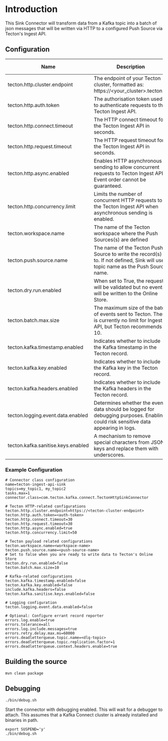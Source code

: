 # Introduction

This Sink Connector will transform data from a Kafka topic into a batch of json messages that will be written via HTTP to a configured Push Source via Tecton's Ingest API.

## Configuration

| Name                              | Description                                                                                                                       | Type     | Default | Valid Values | Importance |
|-----------------------------------|-----------------------------------------------------------------------------------------------------------------------------------|----------|---------|--------------|------------|
| tecton.http.cluster.endpoint      | The endpoint of your Tecton cluster, formatted as: https://<your_cluster>.tecton.ai                                               | string   |         |              | high       |
| tecton.http.auth.token            | The authorisation token used to authenticate requests to the Tecton Ingest API.                                                   | password |         |              | high       |
| tecton.http.connect.timeout       | The HTTP connect timeout for the Tecton Ingest API in seconds.                                                                    | int      | 30      |              | medium     |
| tecton.http.request.timeout       | The HTTP request timeout for the Tecton Ingest API in seconds.                                                                    | int      | 30      |              | medium     |
| tecton.http.async.enabled         | Enables HTTP asynchronous sending to allow concurrent requests to Tecton Ingest API. Event order cannot be guaranteed.            | boolean  | true    |              | medium     |
| tecton.http.concurrency.limit     | Limits the number of concurrent HTTP requests to the Tecton Ingest API when asynchronous sending is enabled.                      | int      | 50      |              | medium     |
| tecton.workspace.name             | The name of the Tecton workspace where the Push Sources(s) are defined                                                            | string   |         |              | high       |
| tecton.push.source.name           | The name of the Tecton Push Source to write the record(s) to. If not defined, Sink will use topic name as the Push Source name.   | string   |         |              | medium     |
| tecton.dry.run.enabled            | When set to True, the request will be validated but no events will be written to the Online Store.                                | boolean  | true    |              | medium     |
| tecton.batch.max.size             | The maximum size of the batch of events sent to Tecton. There is currently no limit for Ingest API, but Tecton recommends 10.     | int      | 10      |              | medium     |
| tecton.kafka.timestamp.enabled    | Indicates whether to include the Kafka timestamp in the Tecton record.                                                            | boolean  | false   |              | low        |
| tecton.kafka.key.enabled          | Indicates whether to include the Kafka key in the Tecton record.                                                                  | boolean  | false   |              | low        |
| tecton.kafka.headers.enabled      | Indicates whether to include the Kafka headers in the Tecton record.                                                              | boolean  | false   |              | low        |
| tecton.logging.event.data.enabled | Determines whether the event data should be logged for debugging purposes. Enabling could risk sensitive data appearing in logs.  | boolean  | false   |              | low        |
| tecton.kafka.sanitise.keys.enabled| A mechanism to remove special characters from JSON keys and replace them with underscores.										| boolean  | false   |              | low        |


### Example Configuration

```
# Connector class configuration
name=tecton-ingest-api-sink
topics=my_topic1, my_topic2
tasks.max=1
connector.class=com.tecton.kafka.connect.TectonHttpSinkConnector

# Tecton HTTP-related configurations
tecton.http.cluster.endpoint=https://<tecton-cluster-endpoint>
tecton.http.auth.token=<auth-token>
tecton.http.connect.timeout=30
tecton.http.request.timeout=30
tecton.http.async.enabled=true
tecton.http.concurrency.limit=50

# Tecton payload related configurations
tecton.workspace.name=<workspace-name>
tecton.push.source.name=<push-source-name>
# Set to false when you are ready to write data to Tecton's Online Store
tecton.dry.run.enabled=false
tecton.batch.max.size=10

# Kafka-related configurations
tecton.kafka.timestamp.enabled=false
tecton.kafka.key.enabled=false
include.kafka.headers=false
tecton.kafka.sanitise.keys.enabled=false

# Logging configuration
tecton.logging.event.data.enabled=false

# Optional: Configure errant record reporter
errors.log.enable=true
errors.tolerance=all
errors.log.include.messages=true
errors.retry.delay.max.ms=60000
errors.deadletterqueue.topic.name=<dlq-topic>
errors.deadletterqueue.topic.replication.factor=1
errors.deadletterqueue.context.headers.enable=true
```

## Building the source

```
mvn clean package
```

## Debugging
```
./bin/debug.sh
```

Start the connector with debugging enabled. This will wait for a debugger to attach.
This assumes that a Kafka Connect cluster is already installed and binaries in path.

```
export SUSPEND='y'
./bin/debug.sh
```